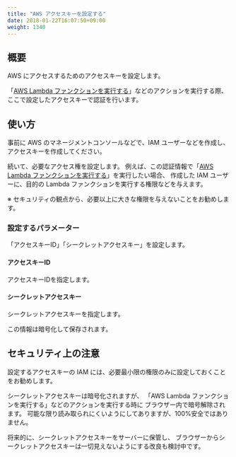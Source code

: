 ```yaml
---
title: "AWS アクセスキーを設定する"
date: 2018-01-22T16:07:50+09:00
weight: 1340
---
```


## 概要

AWS にアクセスするためのアクセスキーを設定します。

「[AWS Lambda ファンクションを実行する](../aws_lambda)」などのアクションを実行する際、
ここで設定したアクセスキーで認証を行います。

## 使い方

事前に AWS のマネージメントコンソールなどで、IAM ユーザーなどを作成し、アクセスキーを作成してください。

続いて、必要なアクセス権を設定します。
例えば、この認証情報で「[AWS Lambda ファンクションを実行する](../aws_lambda)」を実行したい場合、
作成した IAM ユーザーに、目的の Lambda ファンクションを実行する権限などを与えます。

※ セキュリティの観点から、必要以上に大きな権限を与えないことをお勧めします。


### 設定するパラメーター

「アクセスキーID」「シークレットアクセスキー」を設定します。

#### アクセスキーID

アクセスキーIDを指定します。

#### シークレットアクセスキー

シークレットアクセスキーを指定します。

この情報は暗号化して保存されます。


## セキュリティ上の注意

設定するアクセスキーの IAM には、必要最小限の権限のみに設定しておくことをお勧めします。

シークレットアクセスキーは暗号化されますが、
「AWS Lambda ファンクションを実行する」などのアクションを実行する時に
ブラウザー内で暗号解除されます。
可能な限り読み取られにくいようにしてありますが、100%安全ではありません。

将来的に、シークレットアクセスキーをサーバーに保管し、
ブラウザーからシークレットアクセスキーは一切見えないようにする改良も検討中です。